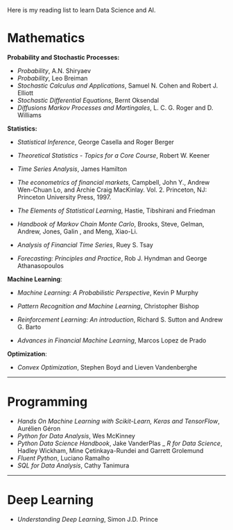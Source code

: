 Here is my reading list to learn Data Science and AI.

# Mathematics

**Probability and Stochastic Processes:**

- _Probability_, A.N. Shiryaev
- _Probability_, Leo Breiman
- _Stochastic Calculus and Applications_, Samuel N. Cohen and Robert J. Elliott
- _Stochastic Differential Equations_, Bernt Oksendal
- _Diffusions Markov Processes and Martingales_, L. C. G. Roger and D. Williams

**Statistics:**

- _Statistical Inference_, George Casella and Roger Berger
    
- _Theoretical Statistics - Topics for a Core Course_, Robert W. Keener
    
- _Time Series Analysis_, James Hamilton
    
- _The econometrics of financial markets_, Campbell, John Y., Andrew Wen-Chuan Lo, and Archie Craig MacKinlay. Vol. 2. Princeton, NJ: Princeton University Press, 1997.
    
- _The Elements of Statistical Learning_, Hastie, Tibshirani and Friedman
    
- _Handbook of Markov Chain Monte Carlo_, Brooks, Steve, Gelman, Andrew, Jones, Galin , and Meng, Xiao-Li.
    
- _Analysis of Financial Time Series_, Ruey S. Tsay

- _Forecasting: Principles and Practice_, Rob J. Hyndman and George Athanasopoulos
    

**Machine Learning**:

- _Machine Learning: A Probabilistic Perspective_, Kevin P Murphy
    
- _Pattern Recognition and Machine Learning_, Christopher Bishop
    
- _Reinforcement Learning: An introduction_, Richard S. Sutton and Andrew G. Barto
    
- _Advances in Financial Machine Learning_, Marcos Lopez de Prado


**Optimization**:

- _Convex Optimization_, Stephen Boyd and Lieven Vandenberghe
    
---

# Programming

- _Hands On Machine Learning with Scikit-Learn, Keras and TensorFlow_, Aurélien Géron
- _Python for Data Analysis_, Wes McKinney
- _Python Data Science Handbook_, Jake VanderPlas
_ _R for Data Science_, Hadley Wickham, Mine Çetinkaya-Rundei and Garrett Grolemund
- _Fluent Python_, Luciano Ramalho
- _SQL for Data Analysis_, Cathy Tanimura

---

# Deep Learning

- _Understanding Deep Learning_, Simon J.D. Prince